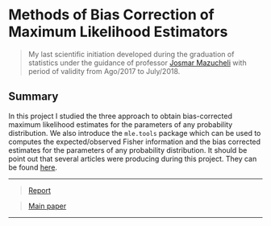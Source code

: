 # Methods of Bias Correction of Maximum Likelihood Estimators

> My last scientific initiation developed during the graduation of statistics under the guidance of professor 
[Josmar Mazucheli](http://buscatextual.cnpq.br/buscatextual/visualizacv.do?id=K4799931Y7) 
with period of validity from Ago/2017 to July/2018. 


## Summary
In this project I studied the three approach to obtain bias-corrected maximum likelihood estimates for the parameters of 
any probability distribution. 
We also introduce the `mle.tools` package which can be used to computes the expected/observed Fisher information and the bias corrected
estimates for the parameters of any probability distribution. 
It should be point out that several articles were producing during this project. 
They can be found [here](https://www.researchgate.net/profile/Andre_Menezes2).



***
> [Report](https://github.com/AndrMenezes/si2016/raw/master/docs/final_report.pdf)

> [Main paper](https://journal.r-project.org/archive/2017/RJ-2017-055/index.html)
***

